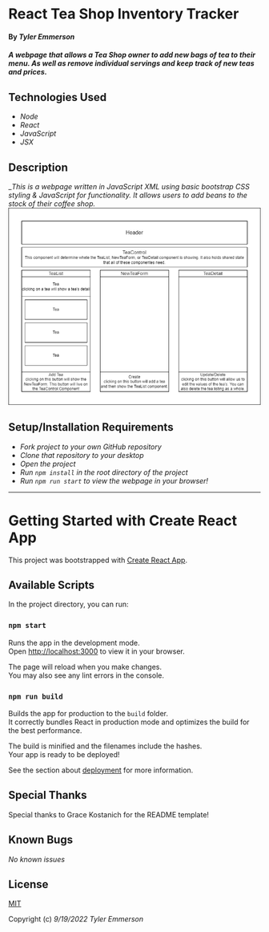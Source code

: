 # React Tea Shop Inventory Tracker

#### By _**Tyler Emmerson**_

#### _A webpage that allows a Tea Shop owner to add new bags of tea to their menu. As well as remove individual servings and keep track of new teas and prices._

## Technologies Used

* _Node_
* _React_
* _JavaScript_
* _JSX_

## Description

__This is a webpage written in JavaScript XML using basic bootstrap CSS styling & JavaScript for functionality. It allows users to add beans to the stock of their coffee shop._
![Diagram](https://github.com/Emmersot/Tea-Shop/blob/main/public/diagram.png?raw=true)

## Setup/Installation Requirements

* _Fork project to your own GitHub repository_ 
* _Clone that repository to your desktop_
* _Open the project_
* _Run `npm install` in the root directory of the project_
* _Run `npm run start` to view the webpage in your browser!_

---

# Getting Started with Create React App

This project was bootstrapped with [Create React App](https://github.com/facebook/create-react-app).

## Available Scripts

In the project directory, you can run:

### `npm start`

Runs the app in the development mode.\
Open [http://localhost:3000](http://localhost:3000) to view it in your browser.

The page will reload when you make changes.\
You may also see any lint errors in the console.

### `npm run build`

Builds the app for production to the `build` folder.\
It correctly bundles React in production mode and optimizes the build for the best performance.

The build is minified and the filenames include the hashes.\
Your app is ready to be deployed!

See the section about [deployment](https://facebook.github.io/create-react-app/docs/deployment) for more information.

## Special Thanks

Special thanks to Grace Kostanich for the README template!

## Known Bugs

_No known issues_

## License

[MIT](/LICENSE)

Copyright (c) _9/19/2022_ _Tyler Emmerson_